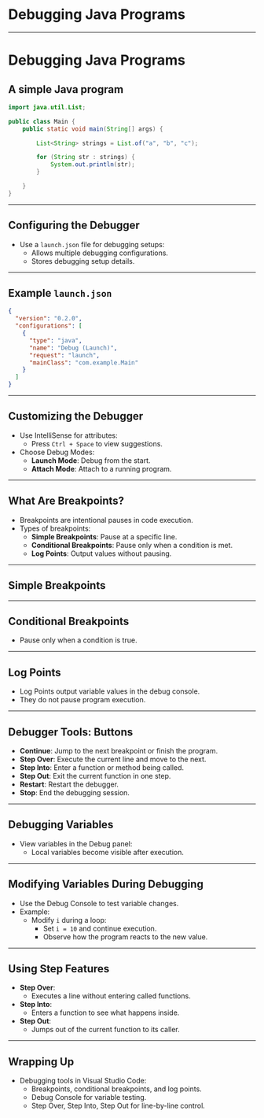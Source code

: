 # Debugging Java Programs

---

# Debugging Java Programs

## A simple Java program

```java
import java.util.List;

public class Main {
    public static void main(String[] args) {

        List<String> strings = List.of("a", "b", "c");

        for (String str : strings) {
            System.out.println(str);
        }

    }
}
```

---

## Configuring the Debugger
- Use a `launch.json` file for debugging setups:
  - Allows multiple debugging configurations.
  - Stores debugging setup details.

---

## Example `launch.json`
```json
{
  "version": "0.2.0",
  "configurations": [
    {
      "type": "java",
      "name": "Debug (Launch)",
      "request": "launch",
      "mainClass": "com.example.Main"
    }
  ]
}
```

---

## Customizing the Debugger
- Use IntelliSense for attributes:
  - Press `Ctrl + Space` to view suggestions.
- Choose Debug Modes:
  - **Launch Mode**: Debug from the start.
  - **Attach Mode**: Attach to a running program.

---

## What Are Breakpoints?
- Breakpoints are intentional pauses in code execution.
- Types of breakpoints:
  - **Simple Breakpoints**: Pause at a specific line.
  - **Conditional Breakpoints**: Pause only when a condition is met.
  - **Log Points**: Output values without pausing.

---

## Simple Breakpoints
---

## Conditional Breakpoints
- Pause only when a condition is true.

---

## Log Points
- Log Points output variable values in the debug console.
- They do not pause program execution.

---

## Debugger Tools: Buttons
- **Continue**: Jump to the next breakpoint or finish the program.
- **Step Over**: Execute the current line and move to the next.
- **Step Into**: Enter a function or method being called.
- **Step Out**: Exit the current function in one step.
- **Restart**: Restart the debugger.
- **Stop**: End the debugging session.

---

## Debugging Variables
- View variables in the Debug panel:
  - Local variables become visible after execution.

---

## Modifying Variables During Debugging
- Use the Debug Console to test variable changes.
- Example:
  - Modify `i` during a loop:
    - Set `i = 10` and continue execution.
    - Observe how the program reacts to the new value.

---

## Using Step Features
- **Step Over**:
  - Executes a line without entering called functions.
- **Step Into**:
  - Enters a function to see what happens inside.
- **Step Out**:
  - Jumps out of the current function to its caller.

---

## Wrapping Up
- Debugging tools in Visual Studio Code:
  - Breakpoints, conditional breakpoints, and log points.
  - Debug Console for variable testing.
  - Step Over, Step Into, Step Out for line-by-line control.
